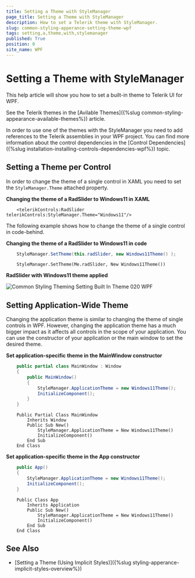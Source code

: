 ```yaml
---
title: Setting a Theme with StyleManager
page_title: Setting a Theme with StyleManager
description: How to set a Telerik theme with StyleManager.
slug: common-styling-apperance-setting-theme-wpf
tags: setting,a,theme,with,stylemanager
published: True
position: 0
site_name: WPF
---
```


# Setting a Theme with StyleManager

This help article will show you how to set a built-in theme to Telerik UI for WPF. 

See the Telerik themes in the [Avilable Themes]({%slug common-styling-appearance-available-themes%}) article.

In order to use one of the themes with the StyleManager you need to add references to the Telerik assemblies in your WPF project. You can find more information about the control dependencies in the [Control Dependencies]({%slug installation-installing-controls-dependencies-wpf%}) topic.

## Setting a Theme per Control

In order to change the theme of a single control in XAML you need to set the `StyleManager.Theme` attached property.

__Changing the theme of a RadSlider to Windows11 in XAML__  
```XAML	
	<telerikControls:RadSlider telerikControls:StyleManager.Theme="Windows11"/>	
```

The following example shows how to change the theme of a single control in code-behind. 

__Changing the theme of a RadSlider to Windows11 in code__  
```C#
	StyleManager.SetTheme(this.radSlider, new Windows11Theme() );
```
```VB.NET
	StyleManager.SetTheme(Me.radSlider, New Windows11Theme())
```

__RadSlider with Windows11 theme applied__  

![Common Styling Theming Setting Built In Theme 020 WPF](images/Common_StylingThemingSettingBuiltInTheme_020_WPF.png)

## Setting Application-Wide Theme

Changing the application theme is similar to changing the theme of single controls in WPF. However, changing the application theme has a much bigger impact as it affects all controls in the scope of your application. You can use the constructor of your application or the main window to set the desired theme. 

__Set application-specific theme in the MainWindow constructor__  
```C#
	public partial class MainWindow : Window
	{
		public MainWindow()
		{
			StyleManager.ApplicationTheme = new Windows11Theme();
			InitializeComponent();
		}
	}
```
```VB.NET
	Public Partial Class MainWindow
		Inherits Window
		Public Sub New()
			StyleManager.ApplicationTheme = New Windows11Theme()
			InitializeComponent()
		End Sub
	End Class
```

__Set application-specific theme in the App constructor__  
```C#	
	public App()
	{
		StyleManager.ApplicationTheme = new Windows11Theme();
		InitializeComponent();
	}
```
```VB.NET
	Public Class App
		Inherits Application
		Public Sub New()
			StyleManager.ApplicationTheme = New Windows11Theme()
			InitializeComponent()
		End Sub
	End Class
```
	
## See Also
 * [Setting a Theme (Using Implicit Styles)]({%slug styling-apperance-implicit-styles-overview%})